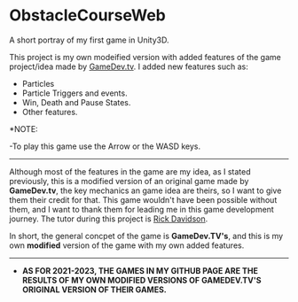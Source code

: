 # ObstacleCourseWeb

A short portray of my first game in Unity3D.
 
This project is my own modeified version with added features of the game project/idea made by [GameDev.tv](https://www.gamedev.tv/). I added new features such as:

- Particles
- Particle Triggers and events.
- Win, Death and Pause States.
- Other features.

*NOTE:

-To play this game use the Arrow or the WASD keys.

-------------------------------------------------------------------------------------------------------

Although most of the features in the game are my idea, as I stated previously, this is a modified version of an original game made by **GameDev.tv**, the key mechanics an game idea are theirs, so I want to give them their credit for that. This game wouldn't have been possible without them, and I want to thank them for leading me in this game development journey. The tutor during this project is [Rick Davidson](https://www.linkedin.com/in/davidsonrick/).

In short, the general concpet of the game is **GameDev.TV's**, and this is my own **modified** version of the game with my own added features.

-------------------------------------------------------------------------------------------------------

- **AS FOR 2021-2023, THE GAMES IN MY GITHUB PAGE ARE THE RESULTS OF MY OWN MODIFIED VERSIONS OF GAMEDEV.TV'S ORIGINAL VERSION OF THEIR GAMES.**
